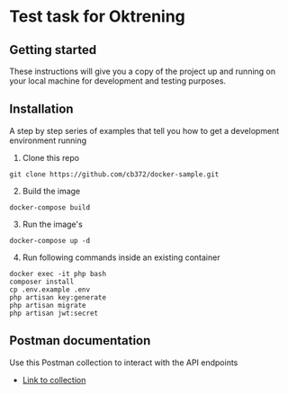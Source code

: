# Test task for Oktrening



## Getting started

These instructions will give you a copy of the project up and running on your local machine for development and testing purposes.

## Installation

A step by step series of examples that tell you how to get a development environment running

1. Clone this repo

```
git clone https://github.com/cb372/docker-sample.git
```

2. Build the image

```
docker-compose build
```
3. Run the image's

```
docker-compose up -d
```
4. Run following commands inside an existing container

```
docker exec -it php bash
composer install
cp .env.example .env
php artisan key:generate
php artisan migrate
php artisan jwt:secret
```

## Postman documentation

Use this Postman collection to interact with the API endpoints

-  [Link to collection](https://documenter.getpostman.com/view/19202302/2sA3JM5g1y#83717e43-8264-4d62-bc27-c07d228c7e4d)